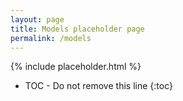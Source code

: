 ```yaml
---
layout: page
title: Models placeholder page
permalink: /models
---
```


{% include placeholder.html %}

* TOC - Do not remove this line
{:toc}
